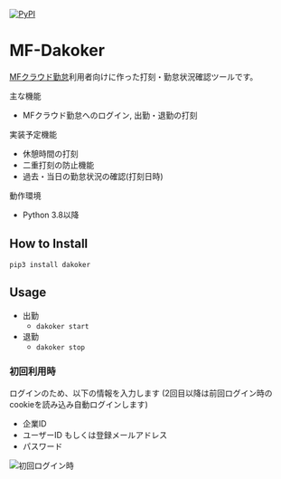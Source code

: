 [![PyPI](https://img.shields.io/pypi/v/dakoker.svg)](https://pypi.python.org/pypi/dakoker)

MF-Dakoker
=======

[MFクラウド勤怠](https://biz.moneyforward.com/attendance)利用者向けに作った打刻・勤怠状況確認ツールです。

主な機能
- MFクラウド勤怠へのログイン, 出勤・退勤の打刻

実装予定機能
- 休憩時間の打刻
- 二重打刻の防止機能
- 過去・当日の勤怠状況の確認(打刻日時)

動作環境
- Python 3.8以降

## How to Install
`pip3 install dakoker`

## Usage

- 出勤
  - `dakoker start`
- 退勤
  - `dakoker stop`

### 初回利用時
ログインのため、以下の情報を入力します
(2回目以降は前回ログイン時のcookieを読み込み自動ログインします)
- 企業ID
- ユーザーID もしくは登録メールアドレス
- パスワード

![初回ログイン時](https://gyazo.com/e0657a3eecfc6a486a469a0cebd98db1.png)
